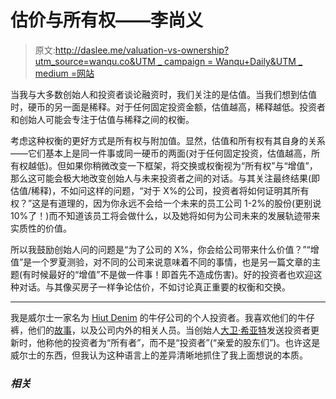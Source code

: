 # 估价与所有权——李尚义

> 原文:[http://daslee.me/valuation-vs-ownership?utm_source=wanqu.co&UTM _ campaign = Wanqu+Daily&UTM _ medium =网站](http://daslee.me/valuation-vs-ownership?utm_source=wanqu.co&utm_campaign=Wanqu+Daily&utm_medium=website)



当我与大多数创始人和投资者谈论融资时，我们关注的是估值。当我们想到估值时，硬币的另一面是稀释。对于任何固定投资金额，估值越高，稀释越低。投资者和创始人可能会专注于估值与稀释之间的权衡。

考虑这种权衡的更好方式是所有权与附加值。显然，估值和所有权有其自身的关系——它们基本上是同一件事或同一硬币的两面(对于任何固定投资，估值越高，所有权越低)。但如果你稍微改变一下框架，将交换或权衡视为“所有权”与“增值”，那么这可能会极大地改变创始人与未来投资者之间的对话。与其关注最终结果(即估值/稀释)，不如问这样的问题，“对于 X%的公司，投资者将如何证明其所有权？”这是有道理的，因为你永远不会给一个未来的员工公司 1-2%的股份(更别说 10%了！)而不知道该员工将会做什么，以及她将如何为公司未来的发展轨迹带来实质性的价值。

所以我鼓励创始人问的问题是“为了公司的 X%，你会给公司带来什么价值？”“增值”是一个罗夏测验，对不同的公司来说意味着不同的事情，也是另一篇文章的主题(有时候最好的“增值”不是做一件事！即首先不造成伤害)。好的投资者也欢迎这种对话。与其像买房子一样争论估价，不如讨论真正重要的权衡和交换。

* * *

我是威尔士一家名为 [Hiut Denim](http://hiutdenim.co.uk/) 的牛仔公司的个人投资者。我喜欢他们的牛仔裤，他们的[故事](http://hiutdenim.co.uk/blogs/story)，以及公司内外的相关人员。当创始人[大卫·希亚特](http://www.davidhieatt.typepad.com/)发送投资者更新时，他称他的投资者为“所有者”，而不是“投资者”(“亲爱的股东们”)。也许这是威尔士的东西，但我认为这种语言上的差异清晰地抓住了我上面想说的本质。

### *相关*

